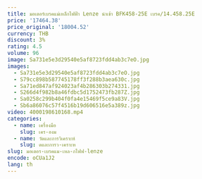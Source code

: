 ```yaml
---
title: มอเตอร์เบรคแม่เหล็กไฟฟ้า Lenze นำเข้า BFK458-25E เบรค/14.458.25E
price: '17464.38'
price_original: '18004.52'
currency: THB
discount: 3%
rating: 4.5
volume: 96
image: Sa731e5e3d29540e5af8723fdd4ab3c7eO.jpg
images:
  - Sa731e5e3d29540e5af8723fdd4ab3c7eO.jpg
  - S79cc898b587745178ff3f288b3aea630c.jpg
  - Sa71ed847af924023af4b286303b274331.jpg
  - S266d4f982b8a46fdbc5d1752473fb287Z.jpg
  - Sa0258c299b404f0fa4e15469f5ce9a83V.jpg
  - Sb6a86076c57f4516b19d606516e5a389z.jpg
video: 4000198610168.mp4
categories:
  - name: เครื่องมือ
    slug: เคร-องม
  - name: วัดและการวิเคราะห์
    slug: ดและการว-เคราะห
slug: มอเตอร-เบรคแม-เหล-กไฟฟ-lenze
encode: oCUa1J2
lang: th
---
```

  